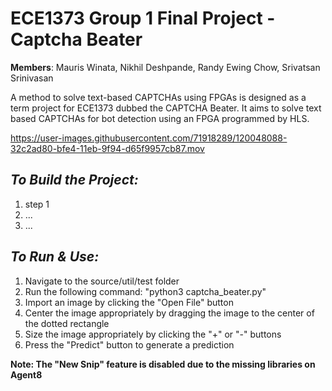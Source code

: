 # ECE1373 Group 1 Final Project - Captcha Beater
**Members**: 
  Mauris Winata,
  Nikhil Deshpande,
  Randy Ewing Chow,
  Srivatsan Srinivasan
  
A method to solve text-based CAPTCHAs using FPGAs is designed as a term project for ECE1373 dubbed the CAPTCHA Beater. It aims to solve text based CAPTCHAs for bot detection using an FPGA programmed by HLS. 


https://user-images.githubusercontent.com/71918289/120048088-32c2ad80-bfe4-11eb-9f94-d65f9957cb87.mov

*To Build the Project:*
-
1. step 1
2. ...
3. ...



*To Run & Use:*
-
1. Navigate to the source/util/test folder
2. Run the following command: "python3 captcha_beater.py"
3. Import an image by clicking the "Open File" button
4. Center the image appropriately by dragging the image to the center of the dotted rectangle 
5. Size the image appropriately by clicking the "+" or "-" buttons
6. Press the "Predict" button to generate a prediction

**Note: The "New Snip" feature is disabled due to the missing libraries on Agent8**
